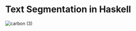 # Text Segmentation in Haskell
![carbon (3)](https://user-images.githubusercontent.com/51462341/168444518-2d43e196-363b-49f1-8d8d-7f9062738a61.png)
